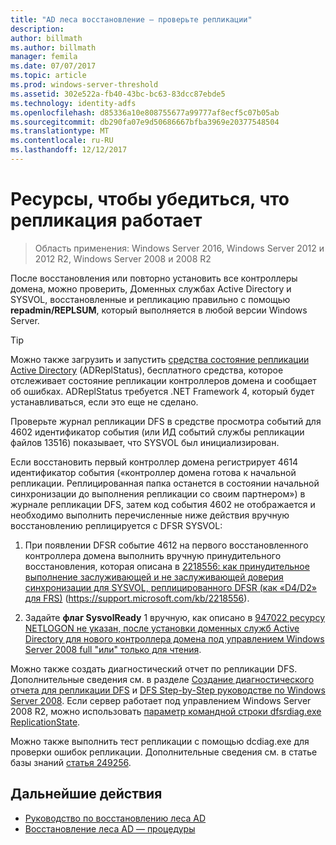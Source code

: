 ```yaml
---
title: "AD леса восстановление — проверьте репликации"
description: 
author: billmath
ms.author: billmath
manager: femila
ms.date: 07/07/2017
ms.topic: article
ms.prod: windows-server-threshold
ms.assetid: 302e522a-fb40-43bc-bc63-83dcc87ebde5
ms.technology: identity-adfs
ms.openlocfilehash: d85336a10e808755677a99777af8ecf5c07b05ab
ms.sourcegitcommit: db290fa07e9d50686667bfba3969e20377548504
ms.translationtype: MT
ms.contentlocale: ru-RU
ms.lasthandoff: 12/12/2017
---
```

# <a name="resources-to-verify-replication-is-working"></a>Ресурсы, чтобы убедиться, что репликация работает 

>Область применения: Windows Server 2016, Windows Server 2012 и 2012 R2, Windows Server 2008 и 2008 R2
 
 После восстановления или повторно установить все контроллеры домена, можно проверить, Доменных службах Active Directory и SYSVOL, восстановленные и репликацию правильно с помощью **repadmin/REPLSUM**, который выполняется в любой версии Windows Server.  
  
> [!TIP]
>  Можно также загрузить и запустить [средства состояние репликации Active Directory](https://www.microsoft.com/download/details.aspx?id=30005) (ADReplStatus), бесплатного средства, которое отслеживает состояние репликации контроллеров домена и сообщает об ошибках. ADReplStatus требуется .NET Framework 4, который будет устанавливаться, если это еще не сделано.  
  
 Проверьте журнал репликации DFS в средстве просмотра событий для 4602 идентификатор события (или ИД событий службы репликации файлов 13516) показывает, что SYSVOL был инициализирован.  
  
 Если восстановить первый контроллер домена регистрирует 4614 идентификатор события («контроллер домена готова к начальной репликации. Реплицированная папка останется в состоянии начальной синхронизации до выполнения репликации со своим партнером») в журнале репликации DFS, затем код события 4602 не отображается и необходимо выполнить перечисленные ниже действия вручную восстановлению реплицируется с DFSR SYSVOL:  
  
1.  При появлении DFSR событие 4612 на первого восстановленного контроллера домена выполнить вручную принудительного восстановления, которая описана в [2218556: как принудительное выполнение заслуживающей и не заслуживающей доверия синхронизации для SYSVOL, реплицированного DFSR (как «D4/D2» для FRS)](https://support.microsoft.com/kb/2218556) (https://support.microsoft.com/kb/2218556).  
  
2.  Задайте **флаг SysvolReady** 1 вручную, как описано в [947022 ресурсу NETLOGON не указан, после установки доменных служб Active Directory для нового контроллера домена под управлением Windows Server 2008 full "или" только для чтения](https://support.microsoft.com/kb/947022).  
  
 Можно также создать диагностический отчет по репликации DFS. Дополнительные сведения см. в разделе [Создание диагностического отчета для репликации DFS](https://technet.microsoft.com/library/cc754227.aspx) и [DFS Step-by-Step руководстве по Windows Server 2008](https://technet.microsoft.com/library/cc732863\(WS.10\).aspx). Если сервер работает под управлением Windows Server 2008 R2, можно использовать [параметр командной строки dfsrdiag.exe ReplicationState](http://blogs.technet.com/b/filecab/archive/2009/05/28/dfsrdiag-exe-replicationstate-what-s-dfsr-up-to.aspx).  
  
 Можно также выполнить тест репликации с помощью dcdiag.exe для проверки ошибок репликации. Дополнительные сведения см. в статье базы знаний [статья 249256](https://support.microsoft.com/kb/249256).

## <a name="next-steps"></a>Дальнейшие действия

- [Руководство по восстановлению леса AD](AD-Forest-Recovery-Guide.md)
- [Восстановление леса AD — процедуры](AD-Forest-Recovery-Procedures.md)

